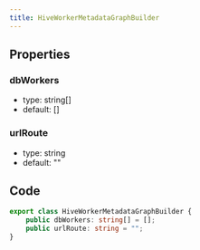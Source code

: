 ```yaml
---
title: HiveWorkerMetadataGraphBuilder
---
```


## Properties

### dbWorkers

-   type: string[]
-   default: []

### urlRoute

-   type: string
-   default: ""

## Code

```ts
export class HiveWorkerMetadataGraphBuilder {
    public dbWorkers: string[] = [];
    public urlRoute: string = "";
}
```
